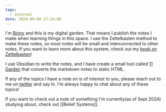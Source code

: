 ```yaml
---
tags:
  - internal
date: 2024-09-08 17:24:00
---
```


I'm [Binny](https://binnyva.com/) and this is my digital garden. That means I publish the notes I make when learning things in this space. I use the Zettelkasten method to make these notes, so most notes will be small and interconnected to other notes. If you want to learn more about this system, check out my [book on Zettelkasten](https://mindos.in/zettelkasten-art-of-knowledge-management/)!

I use Obsidian to write the notes, and I have create a small tool called [11 Garden](https://github.com/binnyva/11-garden) that converts the markdown notes to static HTML.

If any of the topics I have a note on is of interest to you, please reach out to me on [twitter](https://twitter.com/binnyva) and say hi. I'm always happy to chat about any of these topics!

If you want to check out a note of something I'm currently(as of Sept 2024) studying about, check out [[Belief Systems]].